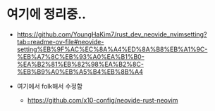 # 여기에 정리중..
- https://github.com/YoungHaKim7/rust_dev_neovide_nvimsetting?tab=readme-ov-file#neovide-setting%EB%9F%AC%EC%8A%A4%ED%8A%B8%EB%A1%9C-%EB%A7%8C%EB%93%A0%EA%B1%B0-%EA%B2%81%EB%82%98%EA%B2%8C-%EB%B9%A0%EB%A5%B4%EB%8B%A4

- 여기에서 folk해서 수정함
  - https://github.com/x10-config/neovide-rust-neovim